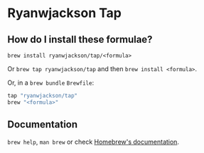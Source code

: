 # Ryanwjackson Tap

## How do I install these formulae?

`brew install ryanwjackson/tap/<formula>`

Or `brew tap ryanwjackson/tap` and then `brew install <formula>`.

Or, in a `brew bundle` `Brewfile`:

```ruby
tap "ryanwjackson/tap"
brew "<formula>"
```

## Documentation

`brew help`, `man brew` or check [Homebrew's documentation](https://docs.brew.sh).
